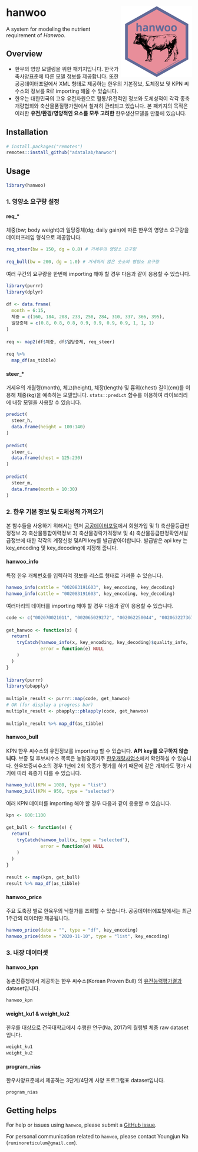hanwoo <img src="man/figures/logo.png" align="right" />
=======================================================

A system for modeling the nutrient requirement of *Hanwoo*.

## Overview

- 한우의 영양 모델링을 위한 패키지입니다. 한국가축사양표준에 따른 모델 정보를 제공합니다. 또한 공공데이터포털에서 XML 형태로 제공하는 한우의 기본정보, 도체정보 및 KPN 씨수소의 정보를 R로 importing 해올 수 있습니다.   
- 한우는 대한민국의 고유 유전자원으로 혈통/유전적인 정보와 도체성적이 각각 종축개량협회와 축산물품질평가원에서 철저히 관리되고 있습니다. 본 패키지의 목적은 이러한 **유전/환경/영양적인 요소를 모두 고려한** 한우생산모델을 만듦에 있습니다.

## Installation

```r
# install.packages("remotes")
remotes::install_github("adatalab/hanwoo")
```

## Usage
```r
library(hanwoo)
```

### 1. 영양소 요구량 설정

#### req\_\*

체중(bw; body weight)과 일당증체(dg; daily gain)에 따른 한우의 영양소 요구량을 데이터프레임 형식으로 제공합니다.

```r
req_steer(bw = 150, dg = 0.8) # 거세우의 영양소 요구량

req_bull(bw = 200, dg = 1.0) # 거세하지 않은 숫소의 영양소 요구량
```

여러 구간의 요구량을 한번에 importing 해야 할 경우 다음과 같이 응용할 수 있습니다.

```r
library(purrr)
library(dplyr)

df <- data.frame(
  month = 6:15,
  체중 = c(160, 184, 208, 233, 258, 284, 310, 337, 366, 395),
  일당증체 = c(0.8, 0.8, 0.8, 0.9, 0.9, 0.9, 0.9, 1, 1, 1)
)

req <- map2(df$체중, df$일당증체, req_steer)

req %>%
  map_df(as_tibble)
```

#### steer\_\*

거세우의 개월령(month), 체고(height), 체장(length) 및 흉위(chest) 길이(cm)를 이용해 체중(kg)을 예측하는 모델입니다. `stats::predict` 함수를 이용하여 라이브러리에 내장 모델을 사용할 수 있습니다.

```r
predict(
  steer_h,
  data.frame(height = 100:140)
)

predict(
  steer_c,
  data.frame(chest = 125:230)
)

predict(
  steer_m,
  data.frame(month = 10:30)
)
```

### 2. 한우 기본 정보 및 도체성적 가져오기

본 함수들을 사용하기 위해서는 먼저 [공공데이터포털](data.go.kr)에서 회원가입 및 1) 축산물등급판정정보 2) 축산물통합이력정보 3) 축산물경락가격정보 및 4) 축산물등급판정확인서발급정보에 대한 각각의 계정신청 및API key를 발급받아야합니다. 발급받은 api key 는 key_encoding 및 key_decoding에 지정해 줍니다.

#### hanwoo_info

특정 한우 개체번호를 입력하여 정보를 리스트 형태로 가져올 수 있습니다.

```r
hanwoo_info(cattle = "002083191603", key_encoding, key_decoding)
hanwoo_info(cattle = "002083191603", key_encoding, key_decoding)
```

여러마리의 데이터를 importing 해야 할 경우 다음과 같이 응용할 수 있습니다.

```r
code <- c("002070021011", "002065029272", "002062250044", "002063227367", "002066994812", "002067050894", "002064505530", "002070394423", "002064488463", "002064501114", "002121614931")

get_hanwoo <- function(x) {
  return(
    tryCatch(hanwoo_info(x, key_encoding, key_decoding)$quality_info, 
             error = function(e) NULL
    )
  )
} 

library(purrr)
library(pbapply)

multiple_result <- purrr::map(code, get_hanwoo)
# OR (for display a progress bar)
multiple_result <- pbapply::pblapply(code, get_hanwoo)

multiple_result %>% map_df(as_tibble)
```

#### hanwoo_bull

KPN 한우 씨수소의 유전정보를 importing 할 수 있습니다. **API key를 요구하지 않습니다**. 보증 및 후보씨수소 목록은 농협경제지주 [한우개량사업소](http://www.limc.co.kr/KpnInfo/KpnList.asp)에서 확인하실 수 있습니다. 한우보증씨수소의 경우 1년에 2회 육종가 평가를 하기 때문에 같은 개체라도 평가 시기에 따라 육종가 다를 수 있습니다.

```r
hanwoo_bull(KPN = 1080, type = "list")
hanwoo_bull(KPN = 950, type = "selected")
```

여러 KPN 데이터를 importing 해야 할 경우 다음과 같이 응용할 수 있습니다.
```r
kpn <- 600:1100

get_bull <- function(x) {
  return(
    tryCatch(hanwoo_bull(x, type = "selected"), 
             error = function(e) NULL
    )
  )
}

result <- map(kpn, get_bull)
result %>% map_df(as_tibble)
```

#### hanwoo_price

주요 도축장 별로 한육우의 낙찰가를 조회할 수 있습니다. 공공데이터에포탈에서는 최근 1주간의 데이터만 제공됩니다.

```r
hanwoo_price(date = "", type = "df", key_encoding)
hanwoo_price(date = "2020-11-10", type = "list", key_encoding)
```


### 3. 내장 데이터셋

#### hanwoo_kpn

농촌진흥청에서 제공하는 한우 씨수소(Korean Proven Bull) 의 [유전능력평가결과](https://www.nias.go.kr/front/prboardView.do?cmCode=M090814150801285&boardSeqNum=2482) dataset입니다.

```r
hanwoo_kpn
```

#### weight_ku1 & weight_ku2

한우를 대상으로 건국대학교에서 수행한 연구(Na, 2017)의 월령별 체중 raw dataset입니다.

```r
weight_ku1
weight_ku2
```

#### program_nias

한우사양표준에서 제공하는 3단계/4단계 사양 프로그램표 dataset입니다.

```r
program_nias
```

Getting helps
-------------

For help or issues using `hanwoo`, please submit a [GitHub issue](https://github.com/adatalab/hanwoo/issues).

For personal communication related to `hanwoo`, please contact Youngjun Na (`ruminoreticulum@gmail.com`).
